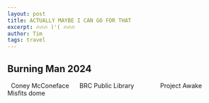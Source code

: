 ```yaml
---
layout: post
title: ACTUALLY MAYBE I CAN GO FOR THAT
excerpt: 🔥🔥🔥 )'( 🔥🔥🔥
author: Tim
tags: travel
---
```


## Burning Man 2024

<img src="/images/burningman2024/01.jpg" alt=""/>

<img src="/images/burningman2024/02.jpg" alt=""/>
Coney McConeface

<img src="/images/burningman2024/03.jpg" alt=""/>

<img src="/images/burningman2024/04.jpg" alt=""/>

<img src="/images/burningman2024/05.jpg" alt=""/>

<img src="/images/burningman2024/06.jpg" alt=""/>

<img src="/images/burningman2024/07.jpg" alt=""/>
BRC Public Library

<img src="/images/burningman2024/08.jpg" alt=""/>

<img src="/images/burningman2024/09.jpg" alt=""/>

<img src="/images/burningman2024/10.jpg" alt=""/>

<img src="/images/burningman2024/11.jpg" alt=""/>

<img src="/images/burningman2024/12.jpg" alt=""/>

<img src="/images/burningman2024/13.jpg" alt=""/>

<img src="/images/burningman2024/14.jpg" alt=""/>

<img src="/images/burningman2024/15.jpg" alt=""/>

<img src="/images/burningman2024/16.jpg" alt=""/>

<img src="/images/burningman2024/17.jpg" alt=""/>

<img src="/images/burningman2024/18.jpg" alt=""/>

<img src="/images/burningman2024/19.jpg" alt=""/>

<img src="/images/burningman2024/20.jpg" alt=""/>

<img src="/images/burningman2024/21.jpg" alt=""/>
Project Awake

<img src="/images/burningman2024/22.jpg" alt=""/>

<img src="/images/burningman2024/23.jpg" alt=""/>

<img src="/images/burningman2024/24.jpg" alt=""/>

<img src="/images/burningman2024/25.jpg" alt=""/>

<img src="/images/burningman2024/26.jpg" alt=""/>
Misfits dome
